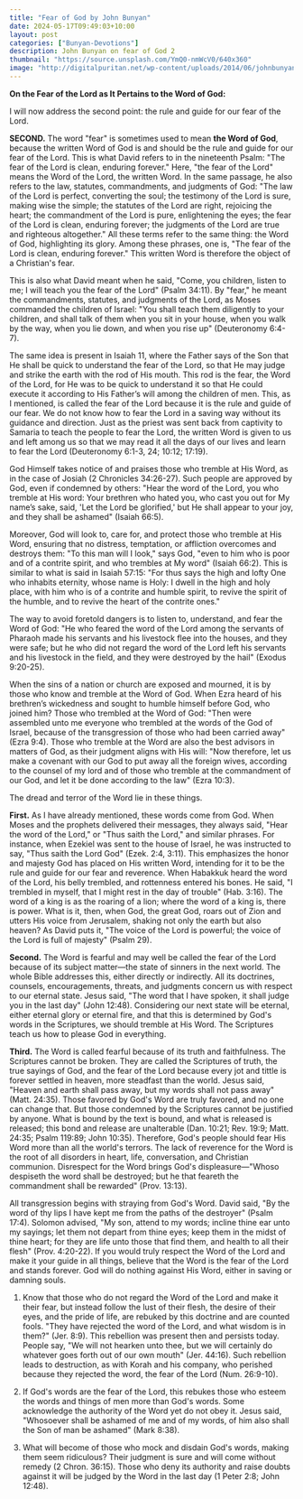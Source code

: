 ```yaml
---
title: "Fear of God by John Bunyan"
date: 2024-05-17T09:49:03+10:00
layout: post
categories: ["Bunyan-Devotions"]
description: John Bunyan on fear of God 2
thumbnail: "https://source.unsplash.com/YmQ0-nmWcV0/640x360"
image: "http://digitalpuritan.net/wp-content/uploads/2014/06/johnbunyana.jpeg"
---
```


**On the Fear of the Lord as It Pertains to the Word of God:**

I will now address the second point: the rule and guide for our fear of the Lord.

**SECOND.** The word "fear" is sometimes used to mean **the Word of God**, because the written Word of God is and should be the rule and guide for our fear of the Lord. This is what David refers to in the nineteenth Psalm: "The fear of the Lord is clean, enduring forever." Here, "the fear of the Lord" means the Word of the Lord, the written Word. In the same passage, he also refers to the law, statutes, commandments, and judgments of God: "The law of the Lord is perfect, converting the soul; the testimony of the Lord is sure, making wise the simple; the statutes of the Lord are right, rejoicing the heart; the commandment of the Lord is pure, enlightening the eyes; the fear of the Lord is clean, enduring forever; the judgments of the Lord are true and righteous altogether." All these terms refer to the same thing: the Word of God, highlighting its glory. Among these phrases, one is, "The fear of the Lord is clean, enduring forever." This written Word is therefore the object of a Christian's fear.

This is also what David meant when he said, "Come, you children, listen to me; I will teach you the fear of the Lord" (Psalm 34:11). By "fear," he meant the commandments, statutes, and judgments of the Lord, as Moses commanded the children of Israel: "You shall teach them diligently to your children, and shall talk of them when you sit in your house, when you walk by the way, when you lie down, and when you rise up" (Deuteronomy 6:4-7).

The same idea is present in Isaiah 11, where the Father says of the Son that He shall be quick to understand the fear of the Lord, so that He may judge and strike the earth with the rod of His mouth. This rod is the fear, the Word of the Lord, for He was to be quick to understand it so that He could execute it according to His Father’s will among the children of men. This, as I mentioned, is called the fear of the Lord because it is the rule and guide of our fear. We do not know how to fear the Lord in a saving way without its guidance and direction. Just as the priest was sent back from captivity to Samaria to teach the people to fear the Lord, the written Word is given to us and left among us so that we may read it all the days of our lives and learn to fear the Lord (Deuteronomy 6:1-3, 24; 10:12; 17:19).

God Himself takes notice of and praises those who tremble at His Word, as in the case of Josiah (2 Chronicles 34:26-27). Such people are approved by God, even if condemned by others: "Hear the word of the Lord, you who tremble at His word: Your brethren who hated you, who cast you out for My name’s sake, said, 'Let the Lord be glorified,' but He shall appear to your joy, and they shall be ashamed" (Isaiah 66:5).

Moreover, God will look to, care for, and protect those who tremble at His Word, ensuring that no distress, temptation, or affliction overcomes and destroys them: "To this man will I look," says God, "even to him who is poor and of a contrite spirit, and who trembles at My word" (Isaiah 66:2). This is similar to what is said in Isaiah 57:15: "For thus says the high and lofty One who inhabits eternity, whose name is Holy: I dwell in the high and holy place, with him who is of a contrite and humble spirit, to revive the spirit of the humble, and to revive the heart of the contrite ones."

The way to avoid foretold dangers is to listen to, understand, and fear the Word of God: "He who feared the word of the Lord among the servants of Pharaoh made his servants and his livestock flee into the houses, and they were safe; but he who did not regard the word of the Lord left his servants and his livestock in the field, and they were destroyed by the hail" (Exodus 9:20-25).

When the sins of a nation or church are exposed and mourned, it is by those who know and tremble at the Word of God. When Ezra heard of his brethren’s wickedness and sought to humble himself before God, who joined him? Those who trembled at the Word of God: "Then were assembled unto me everyone who trembled at the words of the God of Israel, because of the transgression of those who had been carried away" (Ezra 9:4). Those who tremble at the Word are also the best advisors in matters of God, as their judgment aligns with His will: "Now therefore, let us make a covenant with our God to put away all the foreign wives, according to the counsel of my lord and of those who tremble at the commandment of our God, and let it be done according to the law" (Ezra 10:3).

The dread and terror of the Word lie in these things.

**First.** As I have already mentioned, these words come from God. When Moses and the prophets delivered their messages, they always said, "Hear the word of the Lord," or "Thus saith the Lord," and similar phrases. For instance, when Ezekiel was sent to the house of Israel, he was instructed to say, "Thus saith the Lord God" (Ezek. 2:4, 3:11). This emphasizes the honor and majesty God has placed on His written Word, intending for it to be the rule and guide for our fear and reverence. When Habakkuk heard the word of the Lord, his belly trembled, and rottenness entered his bones. He said, "I trembled in myself, that I might rest in the day of trouble" (Hab. 3:16). The word of a king is as the roaring of a lion; where the word of a king is, there is power. What is it, then, when God, the great God, roars out of Zion and utters His voice from Jerusalem, shaking not only the earth but also heaven? As David puts it, "The voice of the Lord is powerful; the voice of the Lord is full of majesty" (Psalm 29).

**Second.** The Word is fearful and may well be called the fear of the Lord because of its subject matter—the state of sinners in the next world. The whole Bible addresses this, either directly or indirectly. All its doctrines, counsels, encouragements, threats, and judgments concern us with respect to our eternal state. Jesus said, "The word that I have spoken, it shall judge you in the last day" (John 12:48). Considering our next state will be eternal, either eternal glory or eternal fire, and that this is determined by God's words in the Scriptures, we should tremble at His Word. The Scriptures teach us how to please God in everything.

**Third.** The Word is called fearful because of its truth and faithfulness. The Scriptures cannot be broken. They are called the Scriptures of truth, the true sayings of God, and the fear of the Lord because every jot and tittle is forever settled in heaven, more steadfast than the world. Jesus said, "Heaven and earth shall pass away, but my words shall not pass away" (Matt. 24:35). Those favored by God's Word are truly favored, and no one can change that. But those condemned by the Scriptures cannot be justified by anyone. What is bound by the text is bound, and what is released is released; this bond and release are unalterable (Dan. 10:21; Rev. 19:9; Matt. 24:35; Psalm 119:89; John 10:35). Therefore, God's people should fear His Word more than all the world's terrors. The lack of reverence for the Word is the root of all disorders in heart, life, conversation, and Christian communion. Disrespect for the Word brings God's displeasure—"Whoso despiseth the word shall be destroyed; but he that feareth the commandment shall be rewarded" (Prov. 13:13).

All transgression begins with straying from God's Word. David said, "By the word of thy lips I have kept me from the paths of the destroyer" (Psalm 17:4). Solomon advised, "My son, attend to my words; incline thine ear unto my sayings; let them not depart from thine eyes; keep them in the midst of thine heart; for they are life unto those that find them, and health to all their flesh" (Prov. 4:20-22). If you would truly respect the Word of the Lord and make it your guide in all things, believe that the Word is the fear of the Lord and stands forever. God will do nothing against His Word, either in saving or damning souls.

1. Know that those who do not regard the Word of the Lord and make it their fear, but instead follow the lust of their flesh, the desire of their eyes, and the pride of life, are rebuked by this doctrine and are counted fools. "They have rejected the word of the Lord, and what wisdom is in them?" (Jer. 8:9). This rebellion was present then and persists today. People say, "We will not hearken unto thee, but we will certainly do whatever goes forth out of our own mouth" (Jer. 44:16). Such rebellion leads to destruction, as with Korah and his company, who perished because they rejected the word, the fear of the Lord (Num. 26:9-10).

2. If God's words are the fear of the Lord, this rebukes those who esteem the words and things of men more than God's words. Some acknowledge the authority of the Word yet do not obey it. Jesus said, "Whosoever shall be ashamed of me and of my words, of him also shall the Son of man be ashamed" (Mark 8:38).

3. What will become of those who mock and disdain God's words, making them seem ridiculous? Their judgment is sure and will come without remedy (2 Chron. 36:15). Those who deny its authority and raise doubts against it will be judged by the Word in the last day (1 Peter 2:8; John 12:48).


